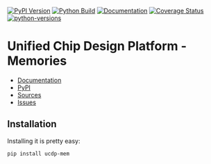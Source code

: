 [![PyPI Version](https://badge.fury.io/py/ucdp-mem.svg)](https://badge.fury.io/py/ucdp-mem)
[![Python Build](https://github.com/nbiotcloud/ucdp-mem/actions/workflows/main.yml/badge.svg)](https://github.com/nbiotcloud/ucdp-mem/actions/workflows/main.yml)
[![Documentation](https://readthedocs.org/projects/ucdp-mem/badge/?version=stable)](https://ucdp-mem.readthedocs.io/en/stable/?badge=stable)
[![Coverage Status](https://coveralls.io/repos/github/nbiotcloud/ucdp-mem/badge.svg?branch=main)](https://coveralls.io/github/nbiotcloud/ucdp-mem?branch=main)
[![python-versions](https://img.shields.io/pypi/pyversions/ucdp-mem.svg)](https://pypi.python.org/pypi/ucdp-mem)

# Unified Chip Design Platform - Memories

* [Documentation](https://ucdp-mem.readthedocs.io/en/stable/)
* [PyPI](https://pypi.org/project/ucdp-mem/)
* [Sources](https://github.com/nbiotcloud/ucdp-mem)
* [Issues](https://github.com/nbiotcloud/ucdp-mem/issues)

## Installation

Installing it is pretty easy:

```bash
pip install ucdp-mem
```
